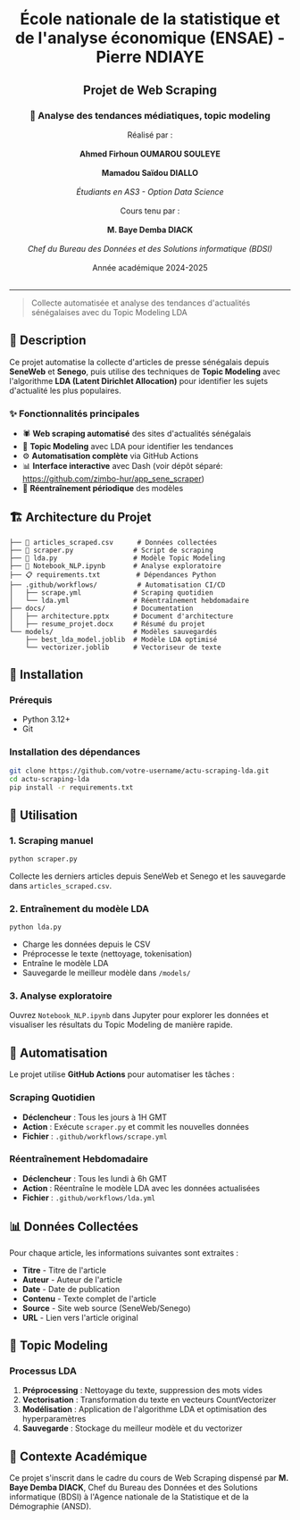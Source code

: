 # <center>École nationale de la statistique et de l'analyse économique (ENSAE) - Pierre NDIAYE</center>
## <center>Projet de Web Scraping</center>
### <center>📰 Analyse des tendances médiatiques, topic modeling</center>

<center>Réalisé par :</center>  <br>
<center><strong>Ahmed Firhoun OUMAROU SOULEYE</strong></center><br>
<center><strong>Mamadou Saïdou DIALLO</strong></center><br>
<center><em>Étudiants en AS3 - Option Data Science</em></center><br>

<center>Cours tenu par :</center>  <br>
<center><strong>M. Baye Demba DIACK</strong></center>  <br>
<center><em>Chef du Bureau des Données et des Solutions informatique (BDSI)</em></center>  <br>
<center>Année académique 2024-2025</center><br>

---

> Collecte automatisée et analyse des tendances d'actualités sénégalaises avec du Topic Modeling LDA

## 🎯 Description

Ce projet automatise la collecte d'articles de presse sénégalais depuis **SeneWeb** et **Senego**, puis utilise des techniques de **Topic Modeling** avec l'algorithme **LDA (Latent Dirichlet Allocation)** pour identifier les sujets d'actualité les plus populaires.

### ✨ Fonctionnalités principales
- 🕷️ **Web scraping automatisé** des sites d'actualités sénégalais
- 🧠 **Topic Modeling** avec LDA pour identifier les tendances
- ⚙️ **Automatisation complète** via GitHub Actions
- 📊 **Interface interactive** avec Dash (voir dépôt séparé: https://github.com/zimbo-hur/app_sene_scraper)
- 🔄 **Réentraînement périodique** des modèles

## 🏗️ Architecture du Projet

```
├── 📄 articles_scraped.csv      # Données collectées
├── 🐍 scraper.py               # Script de scraping
├── 🧠 lda.py                   # Modèle Topic Modeling
├── 📓 Notebook_NLP.ipynb       # Analyse exploratoire
├── 📋 requirements.txt         # Dépendances Python
├── .github/workflows/          # Automatisation CI/CD
│   ├── scrape.yml             # Scraping quotidien
│   └── lda.yml                # Réentraînement hebdomadaire
├── docs/                      # Documentation
│   ├── architecture.pptx      # Document d'architecture
│   ├── resume_projet.docx     # Résumé du projet
└── models/                    # Modèles sauvegardés
    ├── best_lda_model.joblib  # Modèle LDA optimisé
    └── vectorizer.joblib      # Vectoriseur de texte
```

## 🚀 Installation

### Prérequis
- Python 3.12+
- Git

### Installation des dépendances
```bash
git clone https://github.com/votre-username/actu-scraping-lda.git
cd actu-scraping-lda
pip install -r requirements.txt
```

## 📖 Utilisation

### 1. Scraping manuel
```bash
python scraper.py
```
Collecte les derniers articles depuis SeneWeb et Senego et les sauvegarde dans `articles_scraped.csv`.

### 2. Entraînement du modèle LDA
```bash
python lda.py
```
- Charge les données depuis le CSV
- Préprocesse le texte (nettoyage, tokenisation)
- Entraîne le modèle LDA
- Sauvegarde le meilleur modèle dans `/models/`

### 3. Analyse exploratoire
Ouvrez `Notebook_NLP.ipynb` dans Jupyter pour explorer les données et visualiser les résultats du Topic Modeling de manière rapide.

## 🤖 Automatisation

Le projet utilise **GitHub Actions** pour automatiser les tâches :

### Scraping Quotidien
- **Déclencheur** : Tous les jours à 1H GMT
- **Action** : Exécute `scraper.py` et commit les nouvelles données
- **Fichier** : `.github/workflows/scrape.yml`

### Réentraînement Hebdomadaire
- **Déclencheur** : Tous les lundi à 6h GMT
- **Action** : Réentraîne le modèle LDA avec les données actualisées
- **Fichier** : `.github/workflows/lda.yml`


## 📊 Données Collectées

Pour chaque article, les informations suivantes sont extraites :
- **Titre** - Titre de l'article
- **Auteur** - Auteur de l'article
- **Date** - Date de publication
- **Contenu** - Texte complet de l'article
- **Source** - Site web source (SeneWeb/Senego)
- **URL** - Lien vers l'article original


## 🧠 Topic Modeling

### Processus LDA
1. **Préprocessing** : Nettoyage du texte, suppression des mots vides
2. **Vectorisation** : Transformation du texte en vecteurs CountVectorizer
3. **Modélisation** : Application de l'algorithme LDA et optimisation des hyperparamètres
4. **Sauvegarde** : Stockage du meilleur modèle et du vectorizer


## 🏫 Contexte Académique

Ce projet s'inscrit dans le cadre du cours de Web Scraping dispensé par **M. Baye Demba DIACK**, Chef du Bureau des Données et des Solutions informatique (BDSI) à l'Agence nationale de la Statistique et de la Démographie (ANSD).

